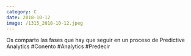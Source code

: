 ```yaml
--- 
category: C 
date: 2018-10-12 
image: /1315_2018-10-12.jpeg 
--- 
```


Os comparto las fases que hay que seguir en un proceso de Predictive Analytics #Conento #Analytics #Predecir